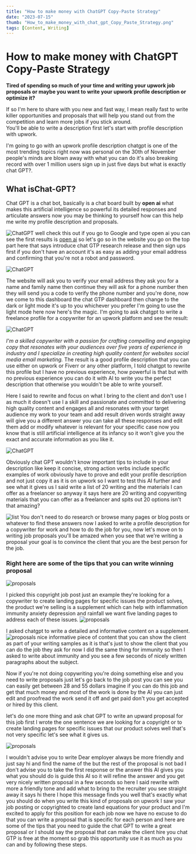 ```yaml
---
title: "How to make money with ChatGPT Copy-Paste Strategy"
date: "2023-07-15"
thumb: "How_to_make_money_with_chat_gpt_Copy_Paste_Strategy.png"
tags: [Content, Writing]
---
```


# How to make money with ChatGPT Copy-Paste Strategy

**Tired of spending so much of your time and writing your upwork job proposals or maybe you want to write your upwork profile description or optimize it?**

If so I'm here to share with you new and fast way, I mean really fast to write killer opportunities and proposals that will help you stand out from the competition and learn more jobs if you stick around.  
You'll be able to write a description first let's start with profile description with upwork.  

I'm going to go with an upwork profile description chatgpt is one of the most trending topics right now was personal on the 30th of November people's minds are blown away with what you can do it's also breaking record with over 1 million users sign up in just five days but what is exactly chat GPT?.

## What isChat-GPT?
Chat GPT is a chat bot, basically is a chat board built by **open ai** what makes this artificial intelligence so powerful its detailed responses and articulate answers
now you may be thinking to yourself how can this help me write my profile description and proposals.

![ChatGPT](/assets/img/open_ai_accont.PNG)
well check this out if you go to Google and type open ai you can see the first results is [open ai](https://openai.com) so let's go so in the website you go on the top part here that
says introduce chat GTP research release and then sign ups first if you don't have an account it's as easy as adding your email address and confirming that you're not a
robot and password.

![ChatGPT](/assets/img/sing_up_gpt.PNG)

The website will ask you to verify your email address they ask you for a name and family name then continue they will ask for a phone number then they will send you a
code to verify the phone number and you're done, now we come to this dashboard the chat GTP dashboard then change to the dark or light mode it's up to you whichever 
you prefer I'm going to use the light mode here now here's the magic.
I'm going to ask chatgpt to write a freelance profile for a copywriter for an upwork platform and see the result:

![ChatGPT](/assets/img/write_frrelance_profile.PNG)

*I'm a skilled copywriter with a passion for crafting compelling and engaging copy that resonates with your audiences over five years of experience in industry and I*
*specialize in creating high quality content for websites social media email marketing.*
The result is a good profile description that you can use either on upwork or Fiverr or any other platform, I told chatgpt to rewrite this profile but I have no previous experience, how powerful is that but with no previous experience you can do it with AI to write you the perfect description that otherwise you wouldn't be able to write yourself.

Here I said to rewrite and focus on what I bring to the client and don't use I as much it doesn't use I a skill and passionate and committed to delivering high quality
content and engages all and resonates with your target audience my work to your team and add result driven words straight away will give you a different answer you can
take all these responses and edit them add or modify whatever is relevant for your specific case now you know that is still artificial intelligence at its infancy so it
won't give you the exact and accurate information as you like it.

![ChatGPT](/assets/img/write_frrelance_profile2.PNG)

Obviously chat GPT wouldn't know important tips to include in your description like keep it concise, strong action verbs include specific examples of work obviously have to prove and edit your profile description and not just copy it as it is on upwork so I want to test this AI further and see what it gives us I said write a list of 20 writing and the materials I can offer as a freelancer so anyway it says here are 20 writing and copywriting materials that you can offer as a freelancer and spits out 20 options isn't that amazing? 

![list](/assets/img/20-list.PNG)
You don't need to do research or browse many pages or blog posts or whatever to find these answers now I asked to write a profile description for a copywriter for work and how to do the job for you, now let's move on to writing job proposals you'll be amazed when you see that we're writing a proposal your goal is to convince the client that you are the best person for the job. 

### Right here are some of the tips that you can write winning proposal 
![proposals](/assets/img/winning_proposal.PNG)

I picked this copyright job post just an example they're looking for a copywriter to create landing pages for specific issues the product solves, the product we're selling is a supplement which can help with inflammation immunity anxiety depression and rainfall we want five landing pages to address each of these issues. 
![proposals](/assets/img/exmaple_work.PNG)

I asked chatgpt to write a detailed and informative content on a supplement.
![proposals](/assets/img/suplement.PNG)
nice informative piece of content that you can show the client as part of your writing samples as it is that's just to show the client that you can do the job they ask for now I did the same thing for immunity so then I asked to write about immunity and you see a few seconds of nicely written paragraphs about the subject.

Now if you're not doing copywriting you're doing something else and you need to write proposals just let's go back to the job post you can see you can easily get between 28 and 55 dollars imagine if you can do this job and get that much money and most of the work is done by the AI you can just edit and proofread the work send it off and get paid don't you get accepted or hired by this client.

let's do one more thing and ask chat GPT to write an upward proposal for this job first I wrote the one sentence we are looking for a copyright or to create landing pages for specific issues that our product solves well that's not very specific let's see what it gives us.

![proposals](/assets/img/write_upwork_proposal.PNG)

I wouldn't advise you to write Dear employer always be more friendly and just say hi and find the name of the but the rest of the proposal is not bad I don't advise you to take the first response or the answer this AI gives you what you should do is guide this AI so it will refine the answer and you get very nicely written proposal in a few seconds so here I said rewrite with more a friendly tone and add what to bring to the recruiter you see straight away it says hi there I hope this message finds you well that's exactly what you should do when you write this kind of proposals on upwork I saw your job posting or copyrighted to create land equations for your product and I'm excited to apply for this position for each job now we have no excuse to do that you can write a proposal that is specific for each person and here are some of the tips that you need to guide the chat GPT to write a great proposal or I should say the proposal that can make the client hire you chat GTP is free at the moment so grab this opportunity use it as much as you can and by
following these steps.
